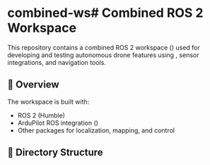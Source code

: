 # combined-ws# Combined ROS 2 Workspace

This repository contains a combined ROS 2 workspace () used for developing and testing autonomous drone features using , sensor integrations, and navigation tools.

## 🧠 Overview

The workspace is built with:

- ROS 2 (Humble)
- ArduPilot ROS integration ()
- Other packages for localization, mapping, and control

## 📁 Directory Structure


